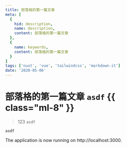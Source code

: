 ```yaml
---
title: 部落格的第一篇文章
meta: [
  {
    hid: description,
    name: description,
    content: 部落格的第一篇文章
  },
  {
    name: keywords,
    content: 部落格的第一篇文章
  }
]
tags: ['nuxt', 'vue', 'tailwindcss', 'markdown-it']
date: '2020-05-06'
---
```


# 部落格的第一篇文章 `asdf` {{ class="ml-8" }}

> 123 `asdf`

`asdf`

The application is now running on http://localhost:3000.